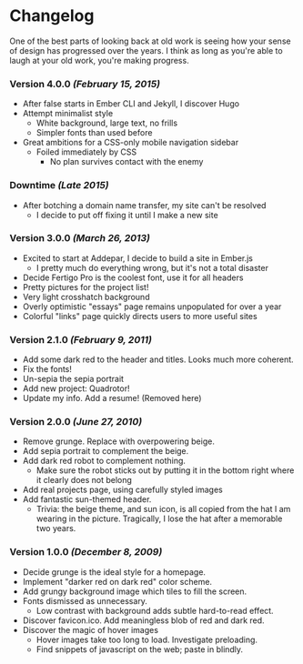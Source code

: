 # Changelog

One of the best parts of looking back at old work is seeing how your
sense of design has progressed over the years. I think as long as
you're able to laugh at your old work, you're making progress.

### Version 4.0.0 _(February 15, 2015)_

* After false starts in Ember CLI and Jekyll, I discover Hugo
* Attempt minimalist style
  * White background, large text, no frills
  * Simpler fonts than used before
* Great ambitions for a CSS-only mobile navigation sidebar
  * Foiled immediately by CSS
    * No plan survives contact with the enemy

### Downtime _(Late 2015)_

* After botching a domain name transfer, my site can't be resolved
  * I decide to put off fixing it until I make a new site

### Version 3.0.0 _(March 26, 2013)_

* Excited to start at Addepar, I decide to build a site in Ember.js
  * I pretty much do everything wrong, but it's not a total disaster
* Decide Fertigo Pro is the coolest font, use it for all headers
* Pretty pictures for the project list!
* Very light crosshatch background
* Overly optimistic "essays" page remains unpopulated for over a year
* Colorful "links" page quickly directs users to more useful sites

### Version 2.1.0 _(February 9, 2011)_

* Add some dark red to the header and titles. Looks much more coherent.
* Fix the fonts!
* Un-sepia the sepia portrait
* Add new project: Quadrotor!
* Update my info. Add a resume! (Removed here)

### Version 2.0.0 _(June 27, 2010)_

* Remove grunge. Replace with overpowering beige.
* Add sepia portrait to complement the beige.
* Add dark red robot to complement nothing.
  * Make sure the robot sticks out by putting it in the bottom right
    where it clearly does not belong
* Add real projects page, using carefully styled images
* Add fantastic sun-themed header.
  * Trivia: the beige theme, and sun icon, is all copied from the hat
    I am wearing in the picture. Tragically, I lose the hat after a memorable
    two years.

### Version 1.0.0 _(December 8, 2009)_

* Decide grunge is the ideal style for a homepage.
* Implement "darker red on dark red" color scheme.
* Add grungy background image which tiles to fill the screen.
* Fonts dismissed as unnecessary.
  * Low contrast with background adds subtle hard-to-read effect.
* Discover favicon.ico. Add meaningless blob of red and dark red.
* Discover the magic of hover images
  * Hover images take too long to load. Investigate preloading.
  * Find snippets of javascript on the web; paste in blindly.
